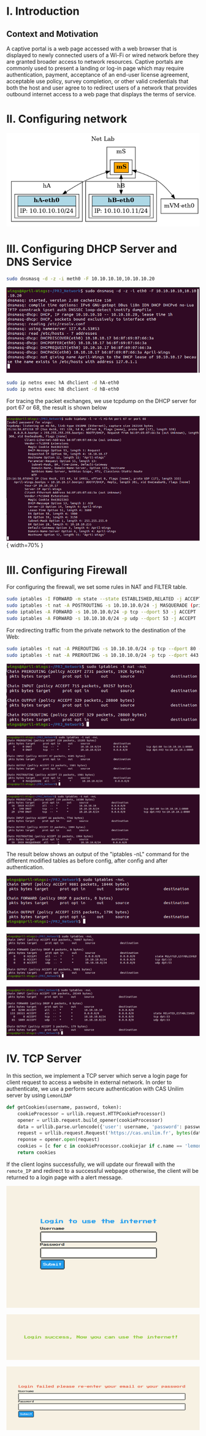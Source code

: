 # I. Introduction 

## Context and Motivation

A captive portal is a web page accessed with a web browser that is displayed to newly connected users of a Wi-Fi or wired network before they are granted broader access to network resources. Captive portals are commonly used to present a landing or log-in page which may require authentication, payment, acceptance of an end-user license agreement, acceptable use policy, survey completion, or other valid credentials that both the host and user agree to to redirect users of a network that provides outbound internet access to a web page that displays the terms of service.

# II. Configuring network

![Network Architecture](graph.png)

# III. Configuring DHCP Server and DNS Service


```bash
sudo dnsmasq -d -z -i meth0 -F 10.10.10.10,10.10.10.20
```

![Execute dnsmasq for DHCP](./report_imgs/DHCP_VM.png)

```bash
sudo ip netns exec hA dhclient -d hA-eth0 
sudo ip netns exec hB dhclient -d hB-eth0
```

For tracing the packet exchanges, we use tcpdump on the DHCP server for port 67 or 68, the result is shown below

![A trace of the packet exchanges on the DHCP server](./report_imgs/DHCP_tcpdump.png){ width=70% }

# III. Configuring Firewall

For configuring the firewall, we set some rules in NAT and FILTER table.

```bash
sudo iptables -I FORWARD -m state --state ESTABLISHED,RELATED -j ACCEPT
sudo iptables -t nat -A POSTROUTING -s 10.10.10.0/24 -j MASQUERADE (private network)
sudo iptables -A FORWARD -s 10.10.10.0/24 -p tcp --dport 53 -j ACCEPT
sudo iptables -A FORWARD -s 10.10.10.0/24 -p udp --dport 53 -j ACCEPT
```

For redirecting traffic from the private network to the destination of the Web:

```bash
sudo iptables -t nat -A PREROUTING -s 10.10.10.0/24 -p tcp --dport 80 -j DNAT --to-destination 10.10.10.1:8080
sudo iptables -t nat -A PREROUTING -s 10.10.10.0/24 -p tcp --dport 443 -j DNAT --to-destination 10.10.10.1:8080
```

![Nat tables before config](./report_imgs/nattables_beforeConfig.png)

![Nat tables after config](./report_imgs/nattables_afterConfig.png)

![Nat tables after authentication](./report_imgs/nattables_afterAuth.png)

The result below shows an output of the "iptables -nL" command for the different modified tables as before config, after config and after authentication.

![IP Tables before config](./report_imgs/iptables_beforeConfig.png)

![IP Tables after config](./report_imgs/iptables_afterConfig.png)

![IP Tables after authentication](./report_imgs/iptables_afterAuth.png)

# IV. TCP Server

In this section, we implement a TCP server which serve a login page for client request to access a website in external network.
In order to authenticate, we use a perform secure authentication with CAS Unilim server by using `LemonLDAP`

```python
def getCookies(username, password, token):
    cookieProcessor = urllib.request.HTTPCookieProcessor()
    opener = urllib.request.build_opener(cookieProcessor)
    data = urllib.parse.urlencode({'user': username, 'password': password, 'token': token})
    request = urllib.request.Request('https://cas.unilim.fr', bytes(data, encoding='ascii'))
    reponse = opener.open(request)
    cookies = [c for c in cookieProcessor.cookiejar if c.name == 'lemonldap']
    return cookies
```

If the client logins successfully, we will update our firewall with the `remote_IP` and redirect to a successful webpage otherwise, the client will be returned to a login page with a alert message.

![Login page](./report_imgs/login.png)

![Success page](./report_imgs/success.png)

![Failed page](./report_imgs/failed.png)

